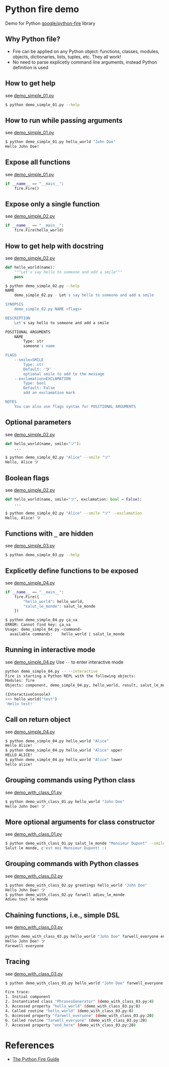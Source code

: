 # Python fire demo

Demo for Python [google/python-fire](https://github.com/google/python-fire) library

## Why Python file?
* Fire can be applied on any Python object: functions, classes, modules, objects, dictionaries, lists, tuples, etc. They all work!
* No need to parse explicetly command line arguments, instead Python definition is used

## How to get help
see [demo_simple_01.py](demo_simple_01.py)
```bash
$ python demo_simple_01.py --help
```


## How to run while passing arguments
see [demo_simple_01.py](demo_simple_01.py)
```bash
$ python demo_simple_01.py hello_world "John Doe"
Hello John Doe!
```

## Expose all functions
see [demo_simple_01.py](demo_simple_01.py)
```python
if __name__ == "__main__":
    fire.Fire()
```

## Expose only a single function
see [demo_simple_02.py](demo_simple_02.py)
```python
if __name__ == "__main__":
    fire.Fire(hello_world)
```

## How to get help with docstring
see [demo_simple_02.py](demo_simple_02.py)
```python
def hello_world(name):
    """Let's say hello to someone and add a smile"""
    pass
```

```bash
$ python demo_simple_02.py --help
NAME
    demo_simple_02.py - Let's say hello to someone and add a smile

SYNOPSIS
    demo_simple_02.py NAME <flags>

DESCRIPTION
    Let's say hello to someone and add a smile

POSITIONAL ARGUMENTS
    NAME
        Type: str
        someone's name

FLAGS
    --smile=SMILE
        Type: str
        Default: 'ツ'
        optional smile to add to the message
    --exclamation=EXCLAMATION
        Type: bool
        Default: False
        add an exclamation mark

NOTES
    You can also use flags syntax for POSITIONAL ARGUMENTS
```

## Optional parameters
see [demo_simple_02.py](demo_simple_02.py)
```python
def hello_world(name, smile="ツ"):
    ...
```

```bash
$ python demo_simple_02.py "Alice" --smile "ツ"
Hello, Alice ツ
```

## Boolean flags
see [demo_simple_02.py](demo_simple_02.py)
```python
def hello_world(name, smile="ツ", exclamation: bool = False):
    ...
```

```bash
$ python demo_simple_02.py "Alice" --smile "ツ" --exclamation
Hello, Alice! ツ
```

## Functions with `_` are hidden
see [demo_simple_03.py](demo_simple_03.py)
```bash
$ python demo_simple_03.py --help
```

## Explicetly define functions to be exposed
see [demo_simple_04.py](demo_simple_04.py)
```python
if __name__ == "__main__":
    fire.Fire({
        "hello_world": hello_world,
        "salut_le_monde": salut_le_monde
    })
```

```bash
$ python demo_simple_04.py ça_va
ERROR: Cannot find key: ça_va
Usage: demo_simple_04.py <command>
  available commands:    hello_world | salut_le_monde
```

## Running in interactive mode
see [demo_simple_04.py](demo_simple_04.py)
Use `--` to enter interactive mode 
```bash
python demo_simple_04.py -- --interactive
Fire is starting a Python REPL with the following objects:
Modules: fire
Objects: component, demo_simple_04.py, hello_world, result, salut_le_monde, trace, ça_va

(InteractiveConsole)
>>> hello_world("test")
'Hello test!'
```

## Call on return object
see [demo_simple_04.py](demo_simple_04.py)
```bash
$ python demo_simple_04.py hello_world "Alice"
Hello Alice!
$ python demo_simple_04.py hello_world "Alice" upper
HELLO ALICE!
$ python demo_simple_04.py hello_world "Alice" lower
hello alice!
```

## Grouping commands using Python class
see [demo_with_class_01.py](demo_with_class_01.py)
```bash
$ python demo_with_class_01.py hello_world "John Doe"
Hello John Doe! ツ
```

## More optional arguments for class constructor
see [demo_with_class_01.py](demo_with_class_01.py)
```bash
$ python demo_with_class_01.py salut_le_monde "Monsieur Dupont" --smile ":)"
Salut le monde, c'est moi Monsieur Dupont! :)
```

## Grouping commands with Python classes
see [demo_with_class_02.py](demo_with_class_02.py)
```bash
$ python demo_with_class_02.py greetings hello_world "John Doe"
Hello John Doe! ツ
$ python demo_with_class_02.py farwell adieu_le_monde
Adieu tout le monde
```

## Chaining functions, i.e., simple DSL
see [demo_with_class_03.py](demo_with_class_03.py)
```bash
python demo_with_class_03.py hello_world "John Doe" farwell_everyone end_here
Hello John Doe! ツ
Farewell everyone
```

## Tracing
see [demo_with_class_03.py](demo_with_class_03.py)
```bash
$ python demo_with_class_03.py hello_world "John Doe" farwell_everyone end_here -- --trace

Fire trace:
1. Initial component
2. Instantiated class "PhrasesGenerator" (demo_with_class_03.py:4)
3. Accessed property "hello_world" (demo_with_class_03.py:8)
4. Called routine "hello_world" (demo_with_class_03.py:8)
5. Accessed property "farwell_everyone" (demo_with_class_03.py:20)
6. Called routine "farwell_everyone" (demo_with_class_03.py:20)
7. Accessed property "end_here" (demo_with_class_03.py:28)
```

# References
* [The Python Fire Guide](https://github.com/google/python-fire/blob/master/docs/guide.md)
